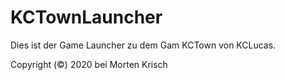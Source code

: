 # KCTownLauncher
Dies ist der Game Launcher zu dem Gam KCTown von KCLucas.


Copyright (©) 2020 bei Morten Krisch
